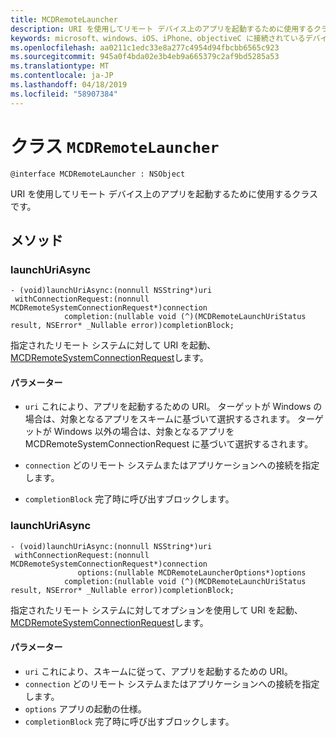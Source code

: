```yaml
---
title: MCDRemoteLauncher
description: URI を使用してリモート デバイス上のアプリを起動するために使用するクラスです。
keywords: microsoft、windows、iOS、iPhone、objectiveC に接続されているデバイス、プロジェクトのローマ
ms.openlocfilehash: aa0211c1edc33e8a277c4954d94fbcbb6565c923
ms.sourcegitcommit: 945a0f4bda02e3b4eb9a665379c2af9bd5285a53
ms.translationtype: MT
ms.contentlocale: ja-JP
ms.lasthandoff: 04/18/2019
ms.locfileid: "58907384"
---
```

# <a name="class-mcdremotelauncher"></a>クラス `MCDRemoteLauncher` 

```
@interface MCDRemoteLauncher : NSObject
```  

URI を使用してリモート デバイス上のアプリを起動するために使用するクラスです。


## <a name="methods"></a>メソッド

### <a name="launchuriasync"></a>launchUriAsync
```
- (void)launchUriAsync:(nonnull NSString*)uri
 withConnectionRequest:(nonnull MCDRemoteSystemConnectionRequest*)connection
            completion:(nullable void (^)(MCDRemoteLaunchUriStatus result, NSError* _Nullable error))completionBlock;
```

指定されたリモート システムに対して URI を起動、 [MCDRemoteSystemConnectionRequest](MCDRemoteSystemConnectionRequest.md)します。

#### <a name="parameters"></a>パラメーター
* `uri` これにより、アプリを起動するための URI。  ターゲットが Windows の場合は、対象となるアプリをスキームに基づいて選択するされます。 ターゲットが Windows 以外の場合は、対象となるアプリを MCDRemoteSystemConnectionRequest に基づいて選択するされます。

* `connection` どのリモート システムまたはアプリケーションへの接続を指定します。
* `completionBlock` 完了時に呼び出すブロックします。

### <a name="launchuriasync"></a>launchUriAsync
```
- (void)launchUriAsync:(nonnull NSString*)uri
 withConnectionRequest:(nonnull MCDRemoteSystemConnectionRequest*)connection
               options:(nullable MCDRemoteLauncherOptions*)options
            completion:(nullable void (^)(MCDRemoteLaunchUriStatus result, NSError* _Nullable error))completionBlock;
```

指定されたリモート システムに対してオプションを使用して URI を起動、 [MCDRemoteSystemConnectionRequest](MCDRemoteSystemConnectionRequest.md)します。

#### <a name="parameters"></a>パラメーター
* `uri` これにより、スキームに従って、アプリを起動するための URI。
* `connection` どのリモート システムまたはアプリケーションへの接続を指定します。
* `options` アプリの起動の仕様。
* `completionBlock` 完了時に呼び出すブロックします。